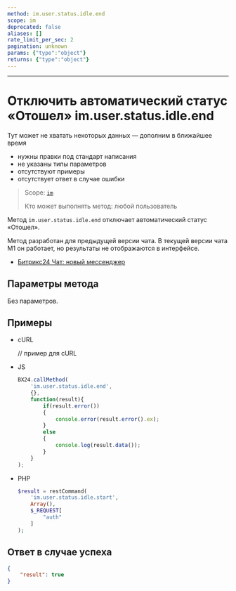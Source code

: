 ```yaml
---
method: im.user.status.idle.end
scope: im
deprecated: false
aliases: []
rate_limit_per_sec: 2
pagination: unknown
params: {"type":"object"}
returns: {"type":"object"}
---
```



---

# Отключить автоматический статус «Отошел» im.user.status.idle.end



Тут может не хватать некоторых данных — дополним в ближайшее время







- нужны правки под стандарт написания
- не указаны типы параметров
- отсутствуют примеры
- отсутствует ответ в случае ошибки





> Scope: [`im`](../../scopes/permissions.md)
>
> Кто может выполнять метод: любой пользователь

Метод `im.user.status.idle.end` отключает автоматический статус «Отошел».

Метод разработан для предыдущей версии чата. В текущей версии чата М1 он работает, но результаты не отображаются в интерфейсе.



- [Битрикс24 Чат: новый мессенджер](https://helpdesk.bitrix24.ru/open/19071750/)



## Параметры метода

Без параметров.

## Примеры



- cURL

    // пример для cURL

- JS

    ```js
    BX24.callMethod(
        'im.user.status.idle.end',
        {},
        function(result){
            if(result.error())
            {
                console.error(result.error().ex);
            }
            else
            {
                console.log(result.data());
            }
        }
    );
    ```

- PHP

    

    ```php
    $result = restCommand(
        'im.user.status.idle.start',
        Array(),
        $_REQUEST[
            "auth"
        ]
    );    
    ```





## Ответ в случае успеха

```json
{
    "result": true
}
```


